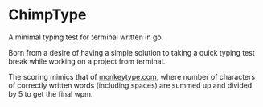 # ChimpType

A minimal typing test for terminal written in go.

Born from a desire of having a simple solution to taking a quick typing test break while working on a project from terminal.

The scoring mimics that of [monkeytype.com](https://www.monkeytype.com), where number of characters of correctly written words (including spaces) are summed up and divided by 5 to get the final wpm.
